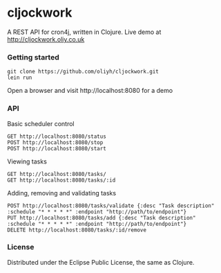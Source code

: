 # cljockwork

A REST API for cron4j, written in Clojure.
Live demo at http://cljockwork.oliy.co.uk

### Getting started

    git clone https://github.com/oliyh/cljockwork.git
    lein run

Open a browser and visit http://localhost:8080 for a demo

### API

Basic scheduler control

    GET http://localhost:8080/status
    POST http://localhost:8080/stop
    POST http://localhost:8080/start

Viewing tasks

	GET http://localhost:8080/tasks/
	GET http://localhost:8080/tasks/:id

Adding, removing and validating tasks

	POST http://localhost:8080/tasks/validate {:desc "Task description" :schedule "* * * * *" :endpoint "http://path/to/endpoint"}
	PUT http://localhost:8080/tasks/add {:desc "Task description" :schedule "* * * * *" :endpoint "http://path/to/endpoint"}
	DELETE http://localhost:8080/tasks/:id/remove

### License

Distributed under the Eclipse Public License, the same as Clojure.
